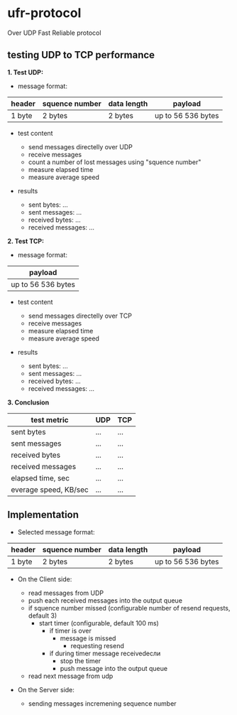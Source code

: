 # ufr-protocol
Over UDP Fast Reliable protocol

## testing UDP to TCP performance

**1. Test UDP:**

- message format:

header  |  squence number  |  data length  |  payload
--------|------------------|---------------|-------------------
1 byte  |  2 bytes         |  2 bytes      |  up to 56 536 bytes

- test content
   - send messages directelly over UDP
   - receive messages
   - count a number of lost messages using "squence number"
   - measure elapsed time
   - measure average speed

- results
   - sent bytes: ...
   - sent messages: ...
   - received bytes: ...
   - received messages: ...

**2. Test TCP:**

- message format:

|  payload             |
|----------------------|
|  up to 56 536 bytes  |

- test content
   - send messages directelly over TCP
   - receive messages
   - measure elapsed time
   - measure average speed

- results
   - sent bytes: ...
   - sent messages: ...
   - received bytes: ...
   - received messages: ...

**3. Conclusion**

 test metric             | UDP                | TCP                
-------------------------|--------------------|--------------------
 sent bytes              | ...                | ...
 sent messages           | ...                | ...
 received bytes          | ...                | ...
 received messages       | ...                | ...
 elapsed time, sec       | ...                | ...
 everage speed, KB/sec   | ...                | ...


## Implementation

- Selected message format:

header  |  squence number  |  data length  |  payload
--------|------------------|---------------|-------------------
1 byte  |  2 bytes         |  2 bytes      |  up to 56 536 bytes

- On the Client side:
   - read messages from UDP
   - push each received messages into the output queue
   - if squence number missed (configurable number of resend requests, default 3)
      - start timer (configurable, default 100 ms)
         - if timer is over 
            - message is missed
               - requesting resend
         - if during timer message receivedесли
            - stop the timer
            - push message into the output queue
   - read next message from udp

- On the Server side:
   - sending messages incremening sequence number
